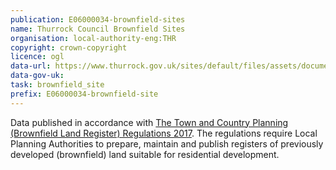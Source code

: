 ```yaml
---
publication: E06000034-brownfield-sites
name: Thurrock Council Brownfield Sites
organisation: local-authority-eng:THR
copyright: crown-copyright
licence: ogl
data-url: https://www.thurrock.gov.uk/sites/default/files/assets/documents/brownfield-register-201712-v02.csv
data-gov-uk: 
task: brownfield_site
prefix: E06000034-brownfield-site
---
```


Data published in accordance with [The Town and Country Planning (Brownfield Land Register) Regulations 2017](http://www.legislation.gov.uk/uksi/2017/403/contents/made).
The regulations require Local Planning Authorities to prepare, maintain and publish registers of previously developed (brownfield) land suitable for residential development.

